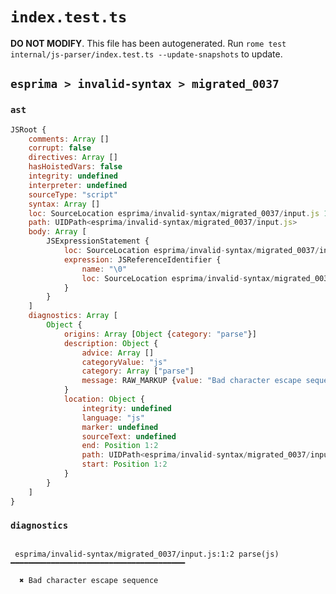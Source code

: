 # `index.test.ts`

**DO NOT MODIFY**. This file has been autogenerated. Run `rome test internal/js-parser/index.test.ts --update-snapshots` to update.

## `esprima > invalid-syntax > migrated_0037`

### `ast`

```javascript
JSRoot {
	comments: Array []
	corrupt: false
	directives: Array []
	hasHoistedVars: false
	integrity: undefined
	interpreter: undefined
	sourceType: "script"
	syntax: Array []
	loc: SourceLocation esprima/invalid-syntax/migrated_0037/input.js 1:0-2:0
	path: UIDPath<esprima/invalid-syntax/migrated_0037/input.js>
	body: Array [
		JSExpressionStatement {
			loc: SourceLocation esprima/invalid-syntax/migrated_0037/input.js 1:0-1:3
			expression: JSReferenceIdentifier {
				name: "\0"
				loc: SourceLocation esprima/invalid-syntax/migrated_0037/input.js 1:0-1:3 (\0)
			}
		}
	]
	diagnostics: Array [
		Object {
			origins: Array [Object {category: "parse"}]
			description: Object {
				advice: Array []
				categoryValue: "js"
				category: Array ["parse"]
				message: RAW_MARKUP {value: "Bad character escape sequence"}
			}
			location: Object {
				integrity: undefined
				language: "js"
				marker: undefined
				sourceText: undefined
				end: Position 1:2
				path: UIDPath<esprima/invalid-syntax/migrated_0037/input.js>
				start: Position 1:2
			}
		}
	]
}
```

### `diagnostics`

```

 esprima/invalid-syntax/migrated_0037/input.js:1:2 parse(js) ━━━━━━━━━━━━━━━━━━━━━━━━━━━━━━━━━━━━━━━

  ✖ Bad character escape sequence


```
